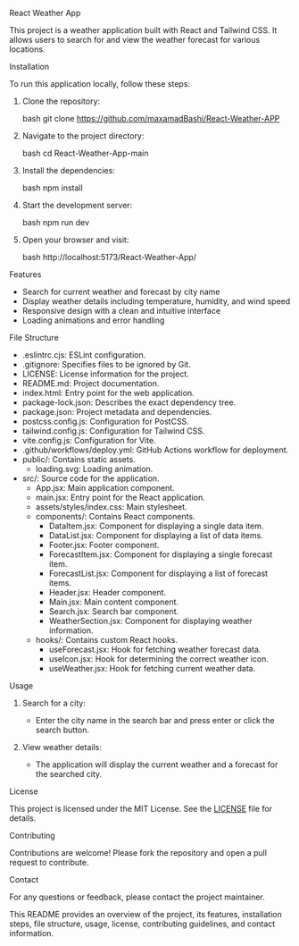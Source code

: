 React Weather App

This project is a weather application built with React and Tailwind CSS. It allows users to search for and view the weather forecast for various locations.

Installation

To run this application locally, follow these steps:

1. Clone the repository:

   bash
   git clone https://github.com/maxamadBashi/React-Weather-APP
   

2. Navigate to the project directory:

   bash
   cd React-Weather-App-main
   

3. Install the dependencies:

   bash
   npm install
   

4. Start the development server:

   bash
   npm run dev
   

5. Open your browser and visit:

   bash
   http://localhost:5173/React-Weather-App/
   

 Features

- Search for current weather and forecast by city name
- Display weather details including temperature, humidity, and wind speed
- Responsive design with a clean and intuitive interface
- Loading animations and error handling

 File Structure

- .eslintrc.cjs: ESLint configuration.
- .gitignore: Specifies files to be ignored by Git.
- LICENSE: License information for the project.
- README.md: Project documentation.
- index.html: Entry point for the web application.
- package-lock.json: Describes the exact dependency tree.
- package.json: Project metadata and dependencies.
- postcss.config.js: Configuration for PostCSS.
- tailwind.config.js: Configuration for Tailwind CSS.
- vite.config.js: Configuration for Vite.
- .github/workflows/deploy.yml: GitHub Actions workflow for deployment.
- public/: Contains static assets.
  - loading.svg: Loading animation.
- src/: Source code for the application.
  - App.jsx: Main application component.
  - main.jsx: Entry point for the React application.
  - assets/styles/index.css: Main stylesheet.
  - components/: Contains React components.
    - DataItem.jsx: Component for displaying a single data item.
    - DataList.jsx: Component for displaying a list of data items.
    - Footer.jsx: Footer component.
    - ForecastItem.jsx: Component for displaying a single forecast item.
    - ForecastList.jsx: Component for displaying a list of forecast items.
    - Header.jsx: Header component.
    - Main.jsx: Main content component.
    - Search.jsx: Search bar component.
    - WeatherSection.jsx: Component for displaying weather information.
  - hooks/: Contains custom React hooks.
    - useForecast.jsx: Hook for fetching weather forecast data.
    - useIcon.jsx: Hook for determining the correct weather icon.
    - useWeather.jsx: Hook for fetching current weather data.

Usage

1. Search for a city:
   - Enter the city name in the search bar and press enter or click the search button.

2. View weather details:
   - The application will display the current weather and a forecast for the searched city.

 License

This project is licensed under the MIT License. See the [LICENSE](LICENSE) file for details.

 Contributing

Contributions are welcome! Please fork the repository and open a pull request to contribute.

 Contact

For any questions or feedback, please contact the project maintainer.


This README provides an overview of the project, its features, installation steps, file structure, usage, license, contributing guidelines, and contact information.
